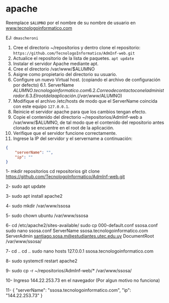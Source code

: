 # apache

Reemplace `$ALUMNO` por el nombre de su nombre de usuario en www.tecnologoinformatico.com

EJ: `dmascheroni`

1. Cree el directorio ~/repositorios y dentro clone el
repositorio: `https://github.com/TecnologoInformatico/AdmInf-web.git`
2. Actualice el repositorio de la lista de paquetes.
    `apt update`
3. Instalar el servidor Apache mediante apt.
4. Cree el directorio /var/www/$ALUMNO
5. Asigne como propietario del directorio su usuario.
6. Configure un nuevo Virtual host. (copiando el archivo de configuración por defecto)
  6.1. ServerName $ALUMNO.tecnologoinformatico.com
  6.2. Correo de contacto con el administrador.
  6.3. El root de la aplicación. (/var/www/$ALUMNO)
7. Modifique el archivo /etc/hosts de modo que el ServerName coincida con este equipo `127.0.0.1`.
8. Reinicie el servidor apache para que los cambios tengan efecto.
9. Copie el contenido del directorio ~/repositorios/AdmInf-web a /var/www/$ALUMNO, de tal modo que el contenido del repositorio antes clonado se encuentre en el root de la aplicación.
10. Verifique que el servidor funcione correctamente.
11. Ingrese la IP del servidor y el servername a continuación:

```json
{
    "serverName": "",
    "ip": ""
}
```


1-
mkdir repositorios
cd repositorios
git clone https://github.com/TecnologoInformatico/AdmInf-web.git

2-
sudo apt update

3-
sudo apt install apache2

4-
sudo mkdir /var/www/ssosa

5-
sudo chown ubuntu /var/www/ssosa

6-
cd /etc/apache2/sites-available/
sudo cp 000-default.conf ssosa.conf
sudo nano ssosa.conf
	ServerName ssosa.tecnologoinformatico.com
	ServerAdmin santiago.sosa.m@estudiantes.utec.edu.uy
	DocumentRoot /var/www/ssosa/

7-
cd ..
cd ..
sudo nano hosts
	127.0.0.1 ssosa.tecnologoinformatico.com

8-
sudo systemctl restart apache2

9-
sudo cp -r ~/repositorios/AdmInf-web/* /var/www/ssosa/

10-
Ingreso 144.22.253.73 en el navegador (Por algun motivo no funciona)

11-
{
    "serverName": "ssosa.tecnologoinformatico.com",
    "ip": "144.22.253.73"
}
